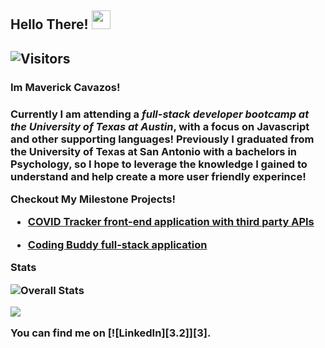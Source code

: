 <h2> Hello There! <img src="https://raw.githubusercontent.com/MartinHeinz/MartinHeinz/master/wave.gif" width="30px"><h2>

![Visitors](https://visitor-badge.laobi.icu/badge?page_id=MaverickCavazos.maverick)


<h3>Im Maverick Cavazos!<h3>

Currently I am attending a _full-stack developer bootcamp at the University of Texas at Austin_, with a focus on Javascript and other supporting languages! 
Previously I graduated from the University of Texas at San Antonio with a bachelors in Psychology, so I hope to leverage the knowledge I gained to understand and help create a more user friendly experince!

Checkout My Milestone Projects!

- [COVID Tracker front-end application with third party APIs](https://github.com/MaverickCavazos/COVID-Tracker)


- [Coding Buddy full-stack application](https://github.com/MaverickCavazos/Coding-buddy)



Stats

![Overall Stats](https://github-readme-stats.vercel.app/api?username=MaverickCavazos&count_private=true&show_icons=true&hide=contribs&theme=radical)



<img align="center" src="https://github-readme-stats.vercel.app/api/top-langs/?username=MaverickCavazos&theme=radical" />


You can find me on [![LinkedIn][3.2]][3].



[2.2]: https://i.pinimg.com/originals/dd/2c/80/dd2c809c09ed7a8d45507de3d291209f.jpg (LinkedIn icon without padding)




[2]: https://www.linkedin.com/in/maverick-cavazos-b00872178/
